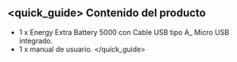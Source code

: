 ## <quick_guide> Contenido del producto

* 1 x Energy Extra Battery 5000 con Cable USB tipo A_ Micro USB integrado.
* 1 x manual de usuario.
</quick_guide>